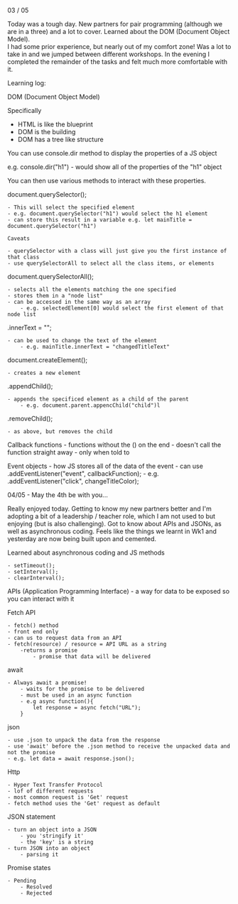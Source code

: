 03 / 05

Today was a tough day.  New partners for pair programming (although we are in a three) and a lot to cover. Learned about the DOM (Document Object Model).  
I had some prior experience, but nearly out of my comfort zone!  Was a lot to take in and we jumped between different workshops.  In the evening I completed
the remainder of the tasks and felt much more comfortable with it.

Learning log:

DOM (Document Object Model)

Specifically
- HTML is like the blueprint
- DOM is the building
- DOM has a tree like structure

You can use console.dir method to display the properties of a JS object

e.g. console.dir("h1") - would show all of the properties of the "h1" object

You can then use various methods to interact with these properties.

document.querySelector();

    - This will select the specified element
    - e.g. document.querySelector("h1") would select the h1 element
    - can store this result in a variable e.g. let mainTitle = document.querySelector("h1")

    Caveats 

    - querySelector with a class will just give you the first instance of that class
    - use querySelectorAll to select all the class items, or elements

document.querySelectorAll();

    - selects all the elements matching the one specified
    - stores them in a "node list"
    - can be accessed in the same way as an array
        - e.g. selectedElement[0] would select the first element of that node list

.innerText = "";

    - can be used to change the text of the element
        - e.g. mainTitle.innerText = "changedTitleText"

document.createElement();

    - creates a new element

.appendChild();

    - appends the specificed element as a child of the parent
        - e.g. document.parent.appencChild("child")l

.removeChild();

    - as above, but removes the child

Callback functions 
    - functions without the () on the end 
    - doesn't call the function straight away - only when told to

Event objects
    - how JS stores all of the data of the event
    - can use .addEventListener("event", callbackFunction);
        - e.g. .addEventListener("click", changeTitleColor);  

04/05 - May the 4th be with you...

Really enjoyed today.  Getting to know my new partners better and I'm adopting a bit of a leadership / teacher role, which I am not used to but enjoying
(but is also challenging).  Got to know about APIs and JSONs, as well as asynchronous coding.  Feels like the things we learnt in Wk1 and yesterday are now being built upon
and cemented.

Learned about asynchronous coding and JS methods

    - setTimeout();
    - setInterval();
    - clearInterval();

APIs (Application Programming Interface)
    - a way for data to be exposed so you can interact with it

Fetch API

    - fetch() method
    - front end only
    - can us to request data from an API
    - fetch(resource) / resource = API URL as a string
        -returns a promise
            - promise that data will be delivered
        
await

    - Always await a promise!
        - waits for the promise to be delivered
        - must be used in an async function
        - e.g async function(){
            let response = async fetch("URL");
        }

json

    - use .json to unpack the data from the response
    - use 'await' before the .json method to receive the unpacked data and not the promise
    - e.g. let data = await response.json();

Http

    - Hyper Text Transfer Protocol
    - lof of different requests
    - most common request is 'Get' request
    - fetch method uses the 'Get' request as default

JSON statement

    - turn an object into a JSON
        - you 'stringify it'
        - the 'key' is a string
    - turn JSON into an object
        - parsing it

Promise states

    - Pending
        - Resolved
        - Rejected



